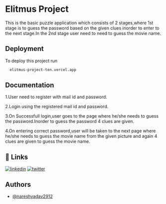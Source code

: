 
# Elitmus Project
This is the basic puzzle application which consists of 2 stages,where 1st stage is to guess the password based on the given clues inorder to enter to the next stage.In the 2nd stage user need to need to guess the movie name.


## Deployment

To deploy this project run

```bash
  elitmus-project-ten.vercel.app
```


## Documentation

1.User need to register with mail id and password.

2.Login using the registered mail id and password.

3.On Successfull login,user goes to the page where he/she needs to guess the password.Inorder to guess the password 4 clues are given.

4.On entering correct password,user will be taken to the next page where he/she needs to guess the movie name from the given picture and again 4 clues are given to guess the movie name.


## 🔗 Links
[![linkedin](https://img.shields.io/badge/linkedin-0A66C2?style=for-the-badge&logo=linkedin&logoColor=white)](https://www.linkedin.com/in/naresh2912)
[![twitter](https://img.shields.io/badge/twitter-1DA1F2?style=for-the-badge&logo=twitter&logoColor=white)](https://twitter.com/NareshGuntuku?t=FAaJkWMFFadD3MHAq9bq8A&s=09)


## Authors

- [@nareshyadav2912](https://github.com/nareshyadav2912)

